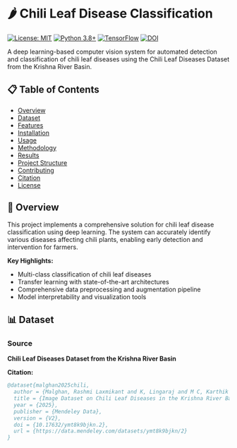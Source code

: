 # 🌶️ Chili Leaf Disease Classification

[![License: MIT](https://img.shields.io/badge/License-MIT-yellow.svg)](https://opensource.org/licenses/MIT)
[![Python 3.8+](https://img.shields.io/badge/Python-3.8%2B-blue.svg)](https://www.python.org/)
[![TensorFlow](https://img.shields.io/badge/TensorFlow-2.12%2B-orange.svg)](https://tensorflow.org)
[![DOI](https://img.shields.io/badge/DOI-10.17632/ymt8k9bjkn.2-brightgreen.svg)](https://doi.org/10.17632/ymt8k9bjkn.2)

A deep learning-based computer vision system for automated detection and classification of chili leaf diseases using the Chili Leaf Diseases Dataset from the Krishna River Basin.

## 📋 Table of Contents

- [Overview](#overview)
- [Dataset](#dataset)
- [Features](#features)
- [Installation](#installation)
- [Usage](#usage)
- [Methodology](#methodology)
- [Results](#results)
- [Project Structure](#project-structure)
- [Contributing](#contributing)
- [Citation](#citation)
- [License](#license)

## 🎯 Overview

This project implements a comprehensive solution for chili leaf disease classification using deep learning. The system can accurately identify various diseases affecting chili plants, enabling early detection and intervention for farmers.

**Key Highlights:**
- Multi-class classification of chili leaf diseases
- Transfer learning with state-of-the-art architectures
- Comprehensive data preprocessing and augmentation pipeline
- Model interpretability and visualization tools

## 📊 Dataset

### Source
**Chili Leaf Diseases Dataset from the Krishna River Basin**

**Citation:**
```bibtex
@dataset{malghan2025chili,
  author = {Malghan, Rashmi Laxmikant and K, Lingaraj and M C, Karthik Rao and Garg, Lalit},
  title = {Image Dataset on Chili Leaf Diseases in the Krishna River Basin of the Deccan Plateau, India},
  year = {2025},
  publisher = {Mendeley Data},
  version = {V2},
  doi = {10.17632/ymt8k9bjkn.2},
  url = {https://data.mendeley.com/datasets/ymt8k9bjkn/2}
}

